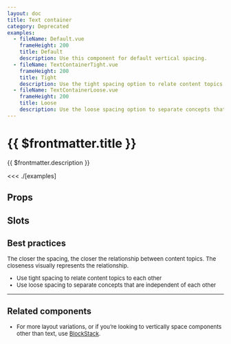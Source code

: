 ```yaml
---
layout: doc
title: Text container
category: Deprecated
examples:
  - fileName: Default.vue
    frameHeight: 200
    title: Default
    description: Use this component for default vertical spacing.
  - fileName: TextContainerTight.vue
    frameHeight: 200
    title: Tight
    description: Use the tight spacing option to relate content topics to each other.
  - fileName: TextContainerLoose.vue
    frameHeight: 200
    title: Loose
    description: Use the loose spacing option to separate concepts that are independent of each other.
---
```


# {{ $frontmatter.title }}

<Lede>

{{ $frontmatter.description }}

</Lede>

<Examples>

<<< ./[examples]

</Examples>

## Props

<PropsTable />

## Slots

<SlotsTable />

<div style="font-size: 0.8125rem">


## Best practices

The closer the spacing, the closer the relationship between content topics. The closeness visually represents the relationship.

- Use tight spacing to relate content topics to each other
- Use loose spacing to separate concepts that are independent of each other

---

## Related components

- For more layout variations, or if you’re looking to vertically space components other than text, use [BlockStack](/components/BlockStack).

</div>
